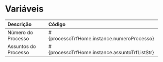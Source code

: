 # Variáveis

|  Descrição  | Código |
|:-------|:----------|
| Número do Processo |  #{processoTrfHome.instance.numeroProcesso} |
| Assuntos do Processo| #{processoTrfHome.instance.assuntoTrfListStr} |

